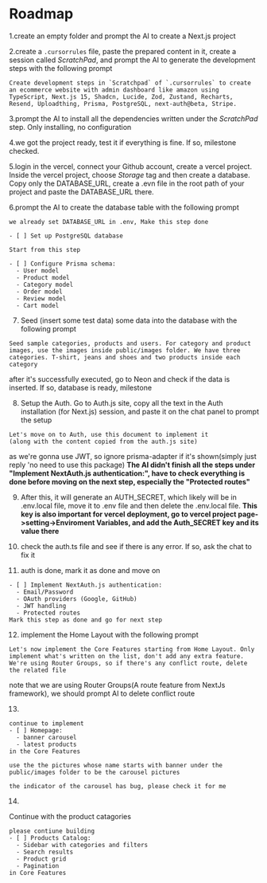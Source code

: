 # Roadmap
1.create an empty folder and prompt the AI to create a Next.js project

2.create a `.cursorrules` file, paste the prepared content in it, create a session called *ScratchPad*, and prompt the AI to generate the development steps with the following prompt
```
Create development steps in `Scratchpad` of `.cursorrules` to create an ecommerce website with admin dashboard like amazon using TypeScript, Next.js 15, Shadcn, Lucide, Zod, Zustand, Recharts, Resend, Uploadthing, Prisma, PostgreSQL, next-auth@beta, Stripe.
```

3.prompt the AI to install all the dependencies written under the *ScratchPad* step. Only installing, no configuration

4.we got the project ready, test it if everything is fine. If so, milestone checked.

5.login in the vercel, connect your Github account, create a vercel project. Inside the vercel project, choose *Storage* tag and then create a database. Copy only the DATABASE_URL, create a .evn file in the root path of your project and paste the DATABASE_URL there.

6.prompt the AI to create the database table with the following prompt
```
we already set DATABASE_URL in .env, Make this step done

- [ ] Set up PostgreSQL database

Start from this step

- [ ] Configure Prisma schema:
  - User model
  - Product model
  - Category model
  - Order model
  - Review model
  - Cart model
```

7. Seed (insert some test data) some data into the database with the following prompt
```
Seed sample categories, products and users. For category and product images, use the images inside public/images folder. We have three categories. T-shirt, jeans and shoes and two products inside each category
```
after it's successfully executed, go to Neon and check if the data is inserted. If so, database is ready, milestone

8. Setup the Auth. Go to Auth.js site, copy all the text in the Auth installation (for Next.js) session, and paste it on the chat panel to prompt the setup
```
Let's move on to Auth, use this document to implement it
(along with the content copied from the auth.js site)
```
as we're gonna use JWT, so ignore prisma-adapter if it's shown(simply just reply 'no need to use this package)
**The AI didn't finish all the steps under "Implement NextAuth.js authentication:", have to check everything is done before moving on the next step, especially the "Protected routes"**

9. After this, it will generate an AUTH_SECRET, which likely will be in .env.local file, move it to .env file and then delete the .env.local file. **This key is also important for vercel deployment, go to vercel project page->setting->Enviroment Variables, and add the Auth_SECRET key and its value there**

10. check the auth.ts file and see if there is any error. If so, ask the chat to fix it

11. auth is done, mark it as done and move on
```
- [ ] Implement NextAuth.js authentication:
  - Email/Password
  - OAuth providers (Google, GitHub)
  - JWT handling
  - Protected routes
Mark this step as done and go for next step
```

12. implement the Home Layout with the following prompt
```
Let's now implement the Core Features starting from Home Layout. Only implement what's written on the list, don't add any extra feature. We're using Router Groups, so if there's any conflict route, delete the related file 
```
note that we are using Router Groups(A route feature from NextJs framework), we should prompt AI to delete conflict route

13.
```
continue to implement 
- [ ] Homepage:
  - banner carousel
  - latest products
in the Core Features

use the the pictures whose name starts with banner under the public/images folder to be the carousel pictures

the indicator of the carousel has bug, please check it for me
```

14.
Continue with the product catagories
```
please contiune building
- [ ] Products Catalog:
  - Sidebar with categories and filters
  - Search results
  - Product grid
  - Pagination
in Core Features
```
